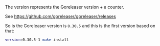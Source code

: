 The version represents the Goreleaser version + a counter.

See https://github.com/goreleaser/goreleaser/releases

So is the Goreleaser version is `0.30.5` and this is the first version based on that:
 
```bash
version=0.30.5-1 make install
```